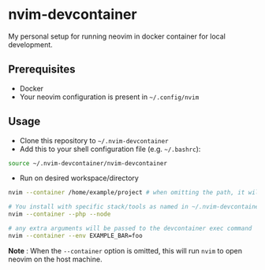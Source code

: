 # nvim-devcontainer

My personal setup for running neovim in docker container for local development.

## Prerequisites

- Docker
- Your neovim configuration is present in `~/.config/nvim`

## Usage

- Clone this repository to `~/.nvim-devcontainer`
- Add this to your shell configuration file (e.g. `~/.bashrc`):


```bash
source ~/.nvim-devcontainer/nvim-devcontainer
````

- Run on desired workspace/directory

```bash
nvim --container /home/example/project # when omitting the path, it will use the current working directory

# You install with specific stack/tools as named in ~/.nvim-devcontainer/scripts/installs:
nvim --container --php --node

# any extra arguments will be passed to the devcontainer exec command
nvim --container --env EXAMPLE_BAR=foo
```

**Note** : When the `--container` option is omitted, this will run `nvim` to open neovim on the host machine.


